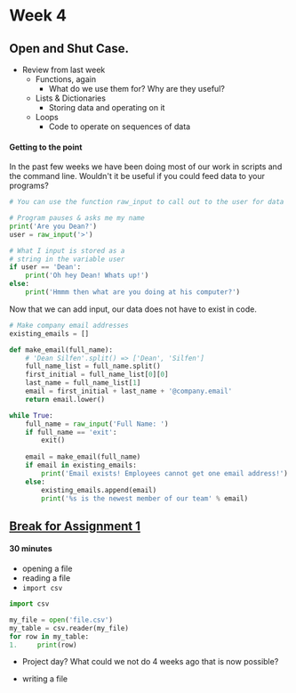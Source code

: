 # Week 4

## Open and Shut Case.

* Review from last week
	* Functions, again
		* What do we use them for? Why are they useful?
	* Lists & Dictionaries
		* Storing data and operating on it
	* Loops
		* Code to operate on sequences of data

#### Getting to the point
In the past few weeks we have been doing most of our work in scripts and the command line. Wouldn't it be useful if you could feed data to your programs?

```python
# You can use the function raw_input to call out to the user for data

# Program pauses & asks me my name
print('Are you Dean?')
user = raw_input('>') 

# What I input is stored as a 
# string in the variable user
if user == 'Dean': 
    print('Oh hey Dean! Whats up!')
else:
    print('Hmmm then what are you doing at his computer?')
```


Now that we can add input, our data does not have to exist in code.

```python
# Make company email addresses 
existing_emails = []

def make_email(full_name):
    # 'Dean Silfen'.split() => ['Dean', 'Silfen']
    full_name_list = full_name.split()
    first_initial = full_name_list[0][0]
    last_name = full_name_list[1]
    email = first_initial + last_name + '@company.email'
    return email.lower()

while True:
    full_name = raw_input('Full Name: ')
    if full_name == 'exit':
        exit()
        
    email = make_email(full_name)
    if email in existing_emails:
        print('Email exists! Employees cannot get one email address!')
    else:
        existing_emails.append(email)
        print('%s is the newest member of our team' % email)
```


## [Break for Assignment 1](exercises/week4/assignment_4_1.md)


#### 30 minutes

* opening a file
* reading a file
* `import csv`

```python
import csv

my_file = open('file.csv')
my_table = csv.reader(my_file)
for row in my_table:
1.     print(row)
```
* Project day? What could we not do 4 weeks ago that is now possible?

* writing a file
